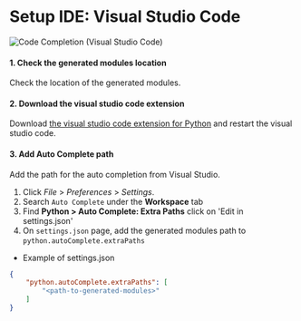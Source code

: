 # Setup IDE: Visual Studio Code

![Code Completion (Visual Studio Code)](images/code_completion_visual_studio_code.png)


#### 1. Check the generated modules location

Check the location of the generated modules.  


#### 2. Download the visual studio code extension

Download [the visual studio code extension for Python](https://marketplace.visualstudio.com/items?itemName=ms-python.python) and restart the visual studio code.


#### 3. Add Auto Complete path

Add the path for the auto completion from Visual Studio.

1. Click *File* > *Preferences* > *Settings*.
2. Search `Auto Complete` under the **Workspace** tab
3. Find **Python > Auto Complete: Extra Paths** click on 'Edit in settings.json'
4. On `settings.json` page, add the generated modules path to `python.autoComplete.extraPaths`

* Example of settings.json

```json
{
    "python.autoComplete.extraPaths": [
        "<path-to-generated-modules>"
    ]
}
```
